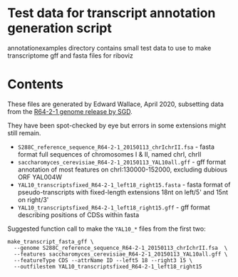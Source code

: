 # Test data for transcript annotation generation script

annotationexamples directory contains small test data to use to make transcriptome gff and fasta files for riboviz

# Contents

These files are generated by Edward Wallace, April 2020, subsetting data from the [R64-2-1 genome release by SGD](http://sgd-archive.yeastgenome.org/sequence/S288C_reference/genome_releases/).

They have been spot-checked by eye but errors in some extensions might still remain. 

* `S288C_reference_sequence_R64-2-1_20150113_chrIchrII.fsa` - fasta format full sequences of chromosomes I & II, named chrI, chrII
* `saccharomyces_cerevisiae_R64-2-1_20150113_YAL10all.gff` - gff format annotation of most features on chrI:130000-152000, excluding dubious ORF YAL004W
* `YAL10_transcriptsfixed_R64-2-1_left18_right15.fasta` - fasta format of pseudo-transcripts with fixed-length extensions 18nt on left/5' and 15nt on right/3'
* `YAL10_transcriptsfixed_R64-2-1_left18_right15.gff` - gff format describing positions of CDSs within fasta

Suggested function call to make the `YAL10_*` files from the first two:

```
make_transcript_fasta_gff \
  --genome S288C_reference_sequence_R64-2-1_20150113_chrIchrII.fsa  \
  --features saccharomyces_cerevisiae_R64-2-1_20150113_YAL10all.gff \
  --featureType CDS --attrName ID --left5 18 --right3 15 \
  --outfilestem YAL10_transcriptsfixed_R64-2-1_left18_right15
```

